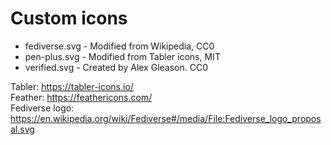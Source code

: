 # Custom icons

- fediverse.svg - Modified from Wikipedia, CC0  
- pen-plus.svg - Modified from Tabler icons, MIT  
- verified.svg - Created by Alex Gleason. CC0

Tabler: https://tabler-icons.io/  
Feather: https://feathericons.com/  
Fediverse logo: https://en.wikipedia.org/wiki/Fediverse#/media/File:Fediverse_logo_proposal.svg  
